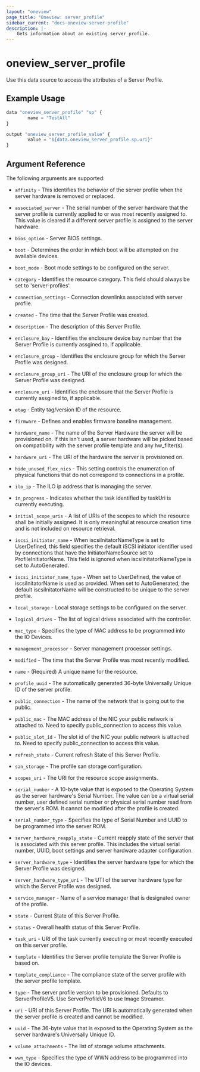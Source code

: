 ```yaml
---
layout: "oneview"
page_title: "Oneview: server_profile"
sidebar_current: "docs-oneview-server-profile"
description: |-
	Gets information about an existing server_profile.
---
```


# oneview\_server\_profile

Use this data source to access the attributes of a Server Profile.

## Example Usage

```js
data "oneview_server_profile" "sp" {
        name = "TestAll"
}

output "oneview_server_profile_value" {
        value = "${data.oneview_server_profile.sp.uri}"
}
```

## Argument Reference

The following arguments are supported: 

* `affinity` - This identifies the behavior of the server profile when the server hardware is removed or replaced. 

* `associated_server` - The serial number of the server hardware that the server profile is currently applied to or was most recently assigned to. This value is cleared if a different server profile is assigned to the server hardware.

* `bios_option` - Server BIOS settings.

* `boot` - Determines the order in which boot will be attempted on the available devices.

* `boot_mode` -  Boot mode settings to be configured on the server.

* `category` - Identifies the resource category. This field should always be set to 'server-profiles'.

* `connection_settings` - Connection downlinks associated with server profile.

* `created` - The time that the Server Profile was created.

* `description` - The description of this Server Profile.

* `enclosure_bay` - Identifies the enclosure device bay number that the Server Profile is currently assgined to, if applicable.

* `enclosure_group` -  Identifies the enclosure group for which the Server Profile was designed.

* `enclosure_group_uri` -  The URI of the enclosure group for which the Server Profile was designed.

* `enclosure_uri` - Identifies the enclosure that the Server Profile is currently assgined to, if applicable.

* `etag` - Entity tag/version ID of the resource.

* `firmware` - Defines and enables firmware baseline management.

* `hardware_name` -  The name of the Server Hardware the server will be provisioned on.
  If this isn't used, a server hardware will be picked based on compatibility with the server profile template and any hw_filter(s).

* `hardware_uri` - The URI of the hardware the server is provisioned on.

* `hide_unused_flex_nics` - This setting controls the enumeration of physical functions that do not correspond to connections in a profile.

* `ilo_ip` - The ILO ip address that is managing the server.

* `in_progress` - Indicates whether the task identified by taskUri is currently executing.

* `initial_scope_uris` - A list of URIs of the scopes to which the resource shall be initially assigned. It is only meaningful at resource creation time and is not included on resource retrieval.

* `iscsi_initiator_name` - When iscsiInitatorNameType is set to UserDefined, this field specifies the default iSCSI initiator identifier used by connections that have the InitiatorNameSource set to ProfileInitiatorName. This field is ignored when iscsiInitatorNameType is set to AutoGenerated.

* `iscsi_initiator_name_type` - When set to UserDefined, the value of iscsiInitatorName is used as provided. When set to AutoGenerated, the default iscsiInitatorName will be constructed to be unique to the server profile.

* `local_storage` -  Local storage settings to be configured on the server.

* `logical_drives` - The list of logical drives associated with the controller. 

* `mac_type` - Specifies the type of MAC address to be programmed into the IO Devices.

* `management_processor` - Server management processor settings.

* `modified` - The time that the Server Profile was most recently modified.

* `name` - (Required) A unique name for the resource.

* `profile_uuid` - The automatically generated 36-byte Universally Unique ID of the server profile.

* `public_connection` -  The name of the network that is going out to the public.

* `public_mac` - The MAC address of the NIC your public network is attached to.
  Need to specify public_connection to access this value. 

* `public_slot_id` - The slot id of the NIC your public network is attached to.
  Need to specify public_connection to access this value. 

* `refresh_state` - Current refresh State of this Server Profile.

* `san_storage` - The profile san storage configuration.

* `scopes_uri` - The URI for the resource scope assignments.

* `serial_number` - A 10-byte value that is exposed to the Operating System as the server hardware's
  Serial Number. The value can be a virtual serial number, user defined serial number or physical serial
  number read from the server's ROM. It cannot be modified after the profile is created.

* `serial_number_type` -  Specifies the type of Serial Number and UUID to be programmed into the server ROM.

* `server_hardware_reapply_state` - Current reapply state of the server that is associated with this server profile. This includes the virtual serial number, UUID, boot settings and server hardware adapter configuration.

* `server_hardware_type` - Identifies the server hardware type for which the Server Profile was designed. 

* `server_hardware_type_uri` - The UTI of the server hardware type for which the Server Profile was designed.

* `service_manager` - Name of a service manager that is designated owner of the profile.

* `state` - Current State of this Server Profile.

* `status` - Overall health status of this Server Profile.

* `task_uri` - URI of the task currently executing or most recently executed on this server profile.

* `template` - Identifies the Server profile template the Server Profile is based on.

* `template_compliance` - The compliance state of the server profile with the server profile template.

* `type` -  The server profile version to be provisioned. Defaults to ServerProfileV5.
  Use ServerProfileV6 to use Image Streamer.

* `uri` - URI of this Server Profile. The URI is automatically generated when the server profile is created and cannot be modified.

* `uuid` - The 36-byte value that is exposed to the Operating System as the server hardware's Universally Unique ID.

* `volume_attachments` - The list of storage volume attachments.

* `wwn_type` -  Specifies the type of WWN address to be programmed into the IO devices.
